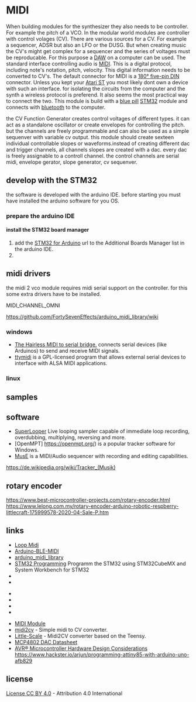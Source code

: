 # MIDI

When building modules for the synthesizer they also needs to be controller. For example the pitch of a VCO. In the modular world modules are controller with control volages (CV). There are various sources for a CV. For example a sequencer, ADSR but also an LFO or the DUSG. But when creating music the CV's might get complex for a sequencer and the series of voltages must be reproducable. For this purpose a [DAW](https://en.wikipedia.org/wiki/Digital_audio_workstation) on a computer can be used. The standard interface controlling audio is [MIDI](https://en.wikipedia.org/wiki/MIDI). This is a digital protocol, including note's notation, pitch, velocity. This digital information needs to be converted to CV's. The default connector for MIDI is a [180° five-pin DIN](https://en.wikipedia.org/wiki/DIN_connector) connector. Unless you kept your [Atari ST](https://en.wikipedia.org/wiki/Atari_ST) you most likely dont own a device with such an interface. for isolating the circuits from the computer and the synth a wireless protocol is preferend. It also seems the most practical way to connect the two. This module is build with a [blue pill]() [STM32]() module and connects with [bluetooth]() to the computer.

the CV Function Generator creates control voltages of different types. it can act as a standalone oscillator or create envelopes for controlling the pitch. but the channels are freely programmable and can also be used as a simple sequenver with variable cv output. this module should create sexteen individual controllable slopes or waveforms.instead of creating different dac and trigger channels, all channels slopes are created with a dac. every dac is freely assignable to a controll channel. the control channels are serial midi, envelope gerator, slope generator, cv sequenver. 



## develop with the STM32

the software is developed with the arduino IDE. before starting you must have installed the arduino software for you OS.

### prepare the arduino IDE

#### install the STM32 board manager

1) add the [STM32 for Arduino](http://dan.drown.org/stm32duino/package_STM32duino_index.json) url to the Additional Boards Manager list in the arduino IDE.
2) 

## midi drivers

the midi 2 vco module requires midi serial support on the controller. for this some extra drivers have to be installed. 


MIDI_CHANNEL_OMNI

https://github.com/FortySevenEffects/arduino_midi_library/wiki

### windows

* [The Hairless MIDI to serial bridge.](http://projectgus.github.io/hairless-midiserial/) connects serial devices (like Arduinos) to send and receive MIDI signals.
* [ttymidi](http://www.varal.org/ttymidi/) is a GPL-licensed program that allows external serial devices to interface with ALSA MIDI applications. 

### linux

## samples

## software

* [SuperLooper](http://www.essej.net/sooperlooper/index.html) Live looping sampler capable of immediate loop recording, overdubbing, multiplying, reversing and more.
* [OpenMPT] https://openmpt.org/) is a popular tracker software for Windows.
* [MusE](http://www.muse-sequencer.org/index.html) is a MIDI/Audio sequencer with recording and editing capabilities.

https://de.wikipedia.org/wiki/Tracker_(Musik)

## rotary encoder

https://www.best-microcontroller-projects.com/rotary-encoder.html
https://www.lelong.com.my/rotary-encoder-arduino-robotic-respberry-littlecraft-175999578-2020-04-Sale-P.htm

## links

* [Loop Midi](http://www.tobias-erichsen.de/software/loopmidi.html)
* [Arduino-BLE-MIDI](https://github.com/lathoub/Arduino-BLE-MIDI)
* [arduino_midi_library
](https://github.com/FortySevenEffects/arduino_midi_library)
* [STM32 Programming](https://www.onetransistor.eu/2018/09/stm32cube-code-init-bluepill.html) Programm the STM32 using STM32CubeMX and System Workbench for STM32
* []()
* []()


-
-
-
-



* [MIDI Module](http://www.experimentalistsanonymous.com/ve3wwg/doku.php?id=analog_synth_midi)
* [midi2cv](https://github.com/elkayem/midi2cv) - Simple midi to CV converter.
* [Little-Scale](http://little-scale.blogspot.com/2017/11/usb-midi-to-eight-gates-and-sixteen-cv.html) - Midi2CV converter based on the Teensy.
* [MCP4802 DAC Datasheet](http://ww1.microchip.com/downloads/en/DeviceDoc/20002249B.pdf)
* [AVR® Microcontroller Hardware Design Considerations](http://ww1.microchip.com/downloads/en/AppNotes/AN2519-AVR-Microcontroller-Hardware-Design-Considerations-00002519B.pdf)
https://www.hackster.io/arjun/programming-attiny85-with-arduino-uno-afb829

## license

[License CC BY 4.0](http://creativecommons.org/licenses/by/4.0/) - Attribution 4.0 International
